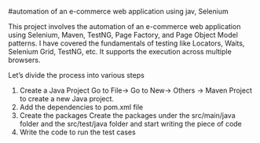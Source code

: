 #automation of an e-commerce web application using jav, Selenium

This project involves the automation of an e-commerce web application using Selenium, Maven, TestNG, Page Factory, and Page Object Model patterns. I have covered the fundamentals of testing like Locators, Waits, Selenium Grid, TestNG, etc. It supports the execution across multiple browsers.

Let’s divide the process into various steps
1. Create a Java Project
   Go to File-> Go to New-> Others -> Maven Project to create a new Java project. 
2.  Add the dependencies to pom.xml file   
3. Create the packages
   Create the packages under the src/main/java folder and the src/test/java folder and start writing the piece of code
4. Write the code to run the test cases
